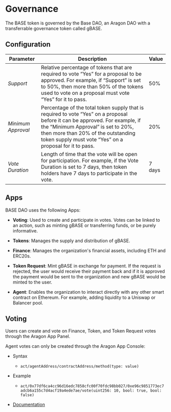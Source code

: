 # Governance

The BASE token is governed by the Base DAO, an Aragon DAO with a transferrable governance token called gBASE.

## Configuration

| Parameter | Description | Value |
|-|-|-|
| *Support* | Relative percentage of tokens that are required to vote “Yes” for a proposal to be approved. For example, if “Support” is set to 50%, then more than 50% of the tokens used to vote on a proposal must vote “Yes” for it to pass. | 50% |
| *Minimum Approval* | Percentage of the total token supply that is required to vote “Yes” on a proposal before it can be approved. For example, if the “Minimum Approval” is set to 20%, then more than 20% of the outstanding token supply must vote “Yes” on a proposal for it to pass. | 20% |
| *Vote Duration* | Length of time that the vote will be open for participation. For example, if the Vote Duration is set to 7 days, then token holders have 7 days to participate in the vote. | 7 days |

## Apps
BASE DAO uses the following Apps:

- **Voting**: Used to create and participate in votes. Votes can be linked to an action, such as minting gBASE or transferring funds, or be purely informative.

- **Tokens**: Manages the supply and distribution of gBASE.

- **Finance**: Manages the organization's financial assets, including ETH and ERC20s.

- **Token Request**: Mint gBASE in exchange for payment. If the request is rejected, the user would receive their payment back and if it is approved the payment would be sent to the organization and new gBASE would be minted to the user.

- **Agent**: Enables the organization to interact directly with any other smart contract on Ethereum. For example, adding liquidity to a Uniswap or Balancer pool.

## Voting

Users can create and vote on Finance, Token, and Token Request votes through the Aragon App Panel.

Agent votes can only be created through the Aragon App Console:

- Syntax
  - `act/agentAddress/contractAddress/method(type: value)`

- Example
  - `act/0x77df6ca4cc96d16edc7858cfc00f70fdc98bb027/0xe96c9851773ec7adcb6a155c7d4acf19a4ede7ae/vote(uint256: 10, bool: true, bool: false)`

- [Documentation](https://github.com/aragon/aragon/blob/master/docs/CONSOLE.md#act)
